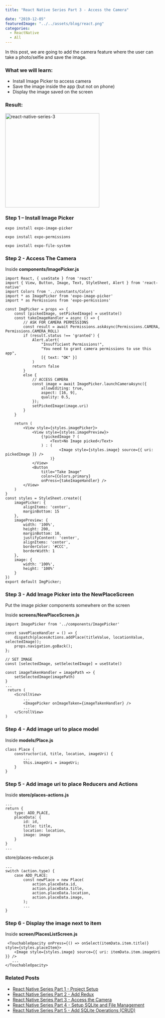 ```yaml
---
title: "React Native Series Part 3 - Access the Camera"

date: "2019-12-05"
featuredImage: "../../assets/blog/react.png"
categories:
  - ReactNative
  - All
---
```


In this post, we are going to add the camera feature where the user can take a photo/selfie and save the image.


### What we will learn:
- Install Image Picker to access camera
- Save the image inside the app (but not on phone)
- Display the image saved on the screen


### Result:
<img src="../posts/2019-12-05-react-native-series-3.gif" alt="react-native-series-3" width="300"  /><br/>


### Step 1 – Install Image Picker

```expo install expo-image-picker```

```expo install expo-permissions```

```expo install expo-file-system```

### Step 2 - Access The Camera

Inside **components/ImagePicker.js**

```
import React, { useState } from 'react'
import { View, Button, Image, Text, StyleSheet, Alert } from 'react-native'
import Colors from '../constants/Colors'
import * as ImagePicker from 'expo-image-picker'
import * as Permissions from 'expo-permissions'

const ImgPicker = props => {
    const [pickedImage, setPickedImage] = useState()
    const takeImageHandler = async () => {
        // ASK FOR CAMERA PERMISSIONS
        const result = await Permissions.askAsync(Permissions.CAMERA, Permissions.CAMERA_ROLL)
        if (result.status !== 'granted') {
            Alert.alert(
                "Insufficient Permissions!",
                "You need to grant camera permissions to use this app",
                [{ text: "OK" }]
            )
            return false
        }
        else {
            // ACCESS CAMERA
            const image = await ImagePicker.launchCameraAsync({
                allowEditing: true,
                aspect: [16, 9],
                quality: 0.5,
            });
            setPickedImage(image.uri)
        }
    }

    return (
        <View style={styles.imagePicker}>
            <View style={styles.imagePreview}>
                {!pickedImage ? (
                    <Text>No Image picked</Text>
                ) : (
                        <Image style={styles.image} source={{ uri: pickedImage }} />
                    )}
            </View>
            <Button
                title="Take Image"
                color={Colors.primary}
                onPress={takeImageHandler} />
        </View>
    )
}
const styles = StyleSheet.create({
    imagePicker: {
        alignItems: 'center',
        marginBottom: 15
    },
    imagePreview: {
        width: '100%',
        height: 200,
        marginBottom: 10,
        justifyContent: 'center',
        alignItems: 'center',
        borderColor: '#CCC',
        borderWidth: 1
    },
    image: {
        width: '100%',
        height: '100%'
    }
})
export default ImgPicker;
```

### Step 3 - Add Image Picker into the NewPlaceScreen

Put the image picker components somewhere on the screen

Inside **screens/NewPlaceScreen.js**

```
import ImagePicker from '../components/ImagePicker'
   
const savePlaceHandler = () => {
    dispatch(placesActions.addPlace(titleValue, locationValue, selectedImage));
    props.navigation.goBack();
};

// SET IMAGE
const [selectedImage, setSelectedImage] = useState()

const imageTakenHandler = imagePath => {
    setSelectedImage(imagePath)
}
...
 return (
    <ScrollView>
        ...
        <ImagePicker onImageTaken={imageTakenHandler} />
        ...
    </ScrollView>
)
```

### Step 4 - Add image uri to place model

Inside **models/Place.js**

```
class Place {
    constructor(id, title, location, imageUri) {
        ...
        this.imageUri = imageUri;
    }
}
```

### Step 5 - Add image uri to place Reducers and Actions

Inside **store/places-actions.js**

```
...
return {
    type: ADD_PLACE,
    placeData: {
        id: id,
        title: title,
        location: location,
        image: image
    }
}
...
```

store/places-reducer.js

```
...
switch (action.type) {
    case ADD_PLACE:
        const newPlace = new Place(
            action.placeData.id,
            action.placeData.title,
            action.placeData.location,
            action.placeData.image,
        );
        ...
}
```

### Step 6 - Display the image next to item

Inside **screen/PlacesListScreen.js**

```
 <TouchableOpacity onPress={() => onSelect(itemData.item.title)} style={styles.placeItem}>
    <Image style={styles.image} source={{ uri: itemData.item.imageUri }} />
   ...
</TouchableOpacity>
```

### Related Posts

- [React Native Series Part 1 - Project Setup](http://localhost:8000/blog/react-native-series-1)
- [React Native Series Part 2 - Add Redux](http://localhost:8000/blog/react-native-series-2)
- [React Native Series Part 3 - Access the Camera](http://localhost:8000/blog/react-native-series-3)
- [React Native Series Part 4 - Setup SQLite and File Management](http://localhost:8000/blog/react-native-series-4)
- [React Native Series Part 5 - Add SQLite Operations (CRUD)](http://localhost:8000/blog/react-native-series-5)